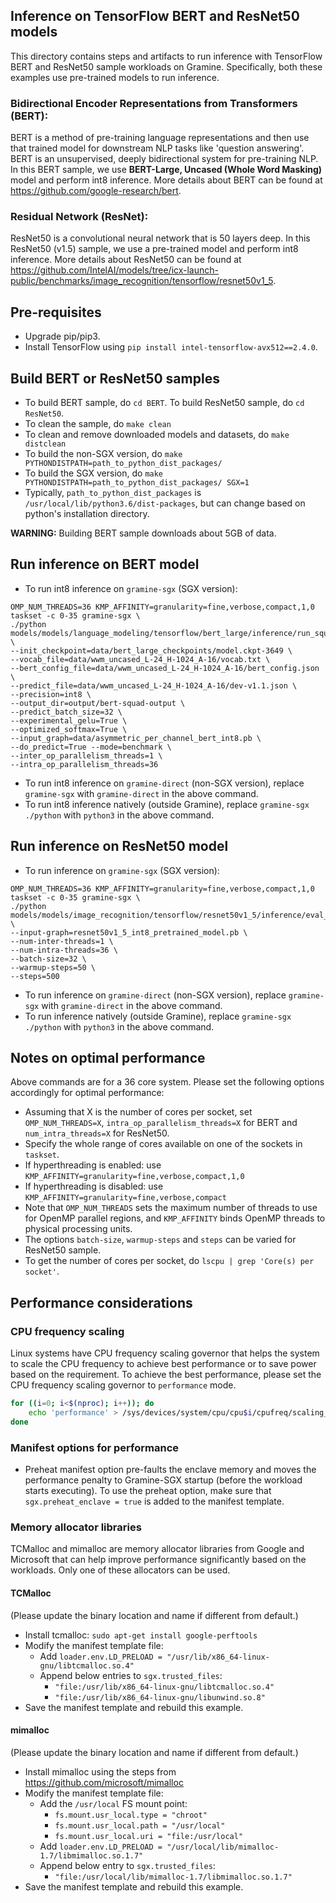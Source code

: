 ## Inference on TensorFlow BERT and ResNet50 models
This directory contains steps and artifacts to run inference with TensorFlow BERT and ResNet50
sample workloads on Gramine. Specifically, both these examples use pre-trained models to run
inference.

### Bidirectional Encoder Representations from Transformers (BERT):
BERT is a method of pre-training language representations and then use that trained model for
downstream NLP tasks like 'question answering'. BERT is an unsupervised, deeply bidirectional system
for pre-training NLP.
In this BERT sample, we use **BERT-Large, Uncased (Whole Word Masking)** model and perform int8
inference. More details about BERT can be found at https://github.com/google-research/bert.

### Residual Network (ResNet):
ResNet50 is a convolutional neural network that is 50 layers deep.
In this ResNet50 (v1.5) sample, we use a pre-trained model and perform int8 inference.
More details about ResNet50 can be found at https://github.com/IntelAI/models/tree/icx-launch-public/benchmarks/image_recognition/tensorflow/resnet50v1_5.

## Pre-requisites
- Upgrade pip/pip3.
- Install TensorFlow using ``pip install intel-tensorflow-avx512==2.4.0``.

## Build BERT or ResNet50 samples
- To build BERT sample, do ``cd BERT``. To build ResNet50 sample, do ``cd ResNet50``.
- To clean the sample, do ``make clean``
- To clean and remove downloaded models and datasets, do ``make distclean``
- To build the non-SGX version, do ``make PYTHONDISTPATH=path_to_python_dist_packages/``
- To build the SGX version, do ``make PYTHONDISTPATH=path_to_python_dist_packages/ SGX=1``
- Typically, ``path_to_python_dist_packages`` is ``/usr/local/lib/python3.6/dist-packages``, but can
change based on python's installation directory.

**WARNING:** Building BERT sample downloads about 5GB of data.

## Run inference on BERT model
- To run int8 inference on ``gramine-sgx`` (SGX version):
```
OMP_NUM_THREADS=36 KMP_AFFINITY=granularity=fine,verbose,compact,1,0 taskset -c 0-35 gramine-sgx \
./python models/models/language_modeling/tensorflow/bert_large/inference/run_squad.py \
--init_checkpoint=data/bert_large_checkpoints/model.ckpt-3649 \
--vocab_file=data/wwm_uncased_L-24_H-1024_A-16/vocab.txt \
--bert_config_file=data/wwm_uncased_L-24_H-1024_A-16/bert_config.json \
--predict_file=data/wwm_uncased_L-24_H-1024_A-16/dev-v1.1.json \
--precision=int8 \
--output_dir=output/bert-squad-output \
--predict_batch_size=32 \
--experimental_gelu=True \
--optimized_softmax=True \
--input_graph=data/asymmetric_per_channel_bert_int8.pb \
--do_predict=True --mode=benchmark \
--inter_op_parallelism_threads=1 \
--intra_op_parallelism_threads=36
```
- To run int8 inference on ``gramine-direct`` (non-SGX version), replace ``gramine-sgx`` with
``gramine-direct`` in the above command.
- To run int8 inference natively (outside Gramine), replace ``gramine-sgx ./python`` with
``python3`` in the above command.

## Run inference on ResNet50 model
- To run inference on ``gramine-sgx`` (SGX version):
```
OMP_NUM_THREADS=36 KMP_AFFINITY=granularity=fine,verbose,compact,1,0 taskset -c 0-35 gramine-sgx \
./python models/models/image_recognition/tensorflow/resnet50v1_5/inference/eval_image_classifier_inference.py \
--input-graph=resnet50v1_5_int8_pretrained_model.pb \
--num-inter-threads=1 \
--num-intra-threads=36 \
--batch-size=32 \
--warmup-steps=50 \
--steps=500
```
- To run inference on ``gramine-direct`` (non-SGX version), replace ``gramine-sgx`` with
``gramine-direct`` in the above command.
- To run inference natively (outside Gramine), replace ``gramine-sgx ./python`` with
``python3`` in the above command.

## Notes on optimal performance
Above commands are for a 36 core system. Please set the following options accordingly for optimal
performance:

- Assuming that X is the number of cores per socket, set `OMP_NUM_THREADS=X`,
  `intra_op_parallelism_threads=X` for BERT and `num_intra_threads=X` for ResNet50.
- Specify the whole range of cores available on one of the sockets in `taskset`.
- If hyperthreading is enabled: use ``KMP_AFFINITY=granularity=fine,verbose,compact,1,0``
- If hyperthreading is disabled: use ``KMP_AFFINITY=granularity=fine,verbose,compact``
- Note that `OMP_NUM_THREADS` sets the maximum number of threads to
  use for OpenMP parallel regions, and `KMP_AFFINITY` binds OpenMP threads
  to physical processing units.
- The options `batch-size`, `warmup-steps` and `steps` can be varied for ResNet50 sample.
- To get the number of cores per socket, do ``lscpu | grep 'Core(s) per socket'``.

## Performance considerations
### CPU frequency scaling

Linux systems have CPU frequency scaling governor that helps the system to scale the CPU frequency
to achieve best performance or to save power based on the requirement. To achieve the best
performance, please set the CPU frequency scaling governor to `performance` mode.

```bash
for ((i=0; i<$(nproc); i++)); do
    echo 'performance' > /sys/devices/system/cpu/cpu$i/cpufreq/scaling_governor;
done
```

### Manifest options for performance

- Preheat manifest option pre-faults the enclave memory and moves the performance penalty to
Gramine-SGX startup (before the workload starts executing). To use the preheat option, make sure
that `sgx.preheat_enclave = true` is added to the manifest template.

### Memory allocator libraries

TCMalloc and mimalloc are memory allocator libraries from Google and Microsoft that can help
improve performance significantly based on the workloads. Only one of these
allocators can be used.

#### TCMalloc

(Please update the binary location and name if different from default.)
- Install tcmalloc: `sudo apt-get install google-perftools`
- Modify the manifest template file:
    - Add `loader.env.LD_PRELOAD = "/usr/lib/x86_64-linux-gnu/libtcmalloc.so.4"`
    - Append below entries to `sgx.trusted_files`:
        - `"file:/usr/lib/x86_64-linux-gnu/libtcmalloc.so.4"`
        - `"file:/usr/lib/x86_64-linux-gnu/libunwind.so.8"`
- Save the manifest template and rebuild this example.

#### mimalloc

(Please update the binary location and name if different from default.)
- Install mimalloc using the steps from https://github.com/microsoft/mimalloc
- Modify the manifest template file:
    - Add the `/usr/local` FS mount point:
        - `fs.mount.usr_local.type = "chroot"`
        - `fs.mount.usr_local.path = "/usr/local"`
        - `fs.mount.usr_local.uri = "file:/usr/local"`
    - Add `loader.env.LD_PRELOAD = "/usr/local/lib/mimalloc-1.7/libmimalloc.so.1.7"`
    - Append below entry to `sgx.trusted_files`:
        - `"file:/usr/local/lib/mimalloc-1.7/libmimalloc.so.1.7"`
- Save the manifest template and rebuild this example.
